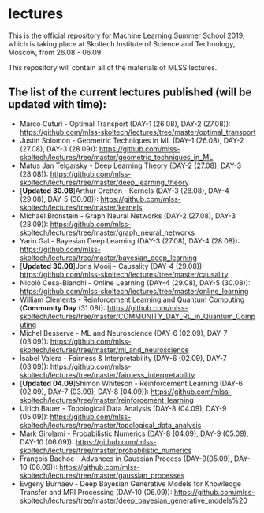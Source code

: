 # lectures
This is the official repository for Machine Learning Summer School 2019, which is taking place at Skoltech Institute of Science and Technology, Moscow, from 26.08 - 06.09.

This repository will contain all of the materials of MLSS lectures.

## The list of the current lectures published (will be updated with time):
* Marco Cuturi - Optimal Transport (DAY-1 (26.08), DAY-2 (27.08)): https://github.com/mlss-skoltech/lectures/tree/master/optimal_transport
* Justin Solomon - Geometric Techniques in ML (DAY-1 (26.08), DAY-2 (27.08), DAY-3 (28.09)): https://github.com/mlss-skoltech/lectures/tree/master/geometric_techniques_in_ML
* Matus Jan Telgarsky - Deep Learning Theory (DAY-2 (27.08), DAY-3 (28.08)): https://github.com/mlss-skoltech/lectures/tree/master/deep_learning_theory
* [<b>Updated 30.08</b>]Arthur Gretton - Kernels (DAY-3 (28.08), DAY-4 (29.08), DAY-5 (30.08)): https://github.com/mlss-skoltech/lectures/tree/master/kernels
* Michael Bronstein - Graph Neural Networks (DAY-2 (27.08), DAY-3 (28.09)): https://github.com/mlss-skoltech/lectures/tree/master/graph_neural_networks
* Yarin Gal - Bayesian Deep Learning (DAY-3 (27.08), DAY-4 (28.08)): https://github.com/mlss-skoltech/lectures/tree/master/bayesian_deep_learning
* [<b>Updated 30.08</b>]Joris Mooij - Causality (DAY-4 (29.08)): https://github.com/mlss-skoltech/lectures/tree/master/causality
* Nicolò Cesa-Bianchi - Online Learning (DAY-4 (29.08), DAY-5 (30.08)): https://github.com/mlss-skoltech/lectures/tree/master/online_learning 
* William Clements - Reinforcement Learning and Quantum Computing (<b>Community Day</b> (31.08)): https://github.com/mlss-skoltech/lectures/tree/master/COMMUNITY_DAY_RL_in_Quantum_Computing
* Michel Besserve - ML and Neuroscience (DAY-6 (02.09), DAY-7 (03.09)): https://github.com/mlss-skoltech/lectures/tree/master/ml_and_neuroscience
* Isabel Valera - Fairness & Interpretability (DAY-6 (02.09), DAY-7 (03.09)): https://github.com/mlss-skoltech/lectures/tree/master/fairness_interpretability
* [<b>Updated 04.09</b>]Shimon Whiteson - Reinforcement Learning (DAY-6 (02.09), DAY-7 (03.09), DAY-8 (04.09)): https://github.com/mlss-skoltech/lectures/tree/master/reinforcement_learning
* Ulrich Bauer - Topological Data Analysis (DAY-8 (04.09), DAY-9 (05.09)): https://github.com/mlss-skoltech/lectures/tree/master/topological_data_analysis
* Mark Girolami - Probabilistic Numerics (DAY-8 (04.09), DAY-9 (05.09), DAY-10 (06.09)): https://github.com/mlss-skoltech/lectures/tree/master/probabilistic_numerics
* François Bachoc - Advances in Gaussian Process (DAY-9(05.09), DAY-10 (06.09)): https://github.com/mlss-skoltech/lectures/tree/master/gaussian_processes
* Evgeny Burnaev - Deep Bayesian Generative Models for Knowledge Transfer and MRI Processing (DAY-10 (06.09)): https://github.com/mlss-skoltech/lectures/tree/master/deep_bayesian_generative_models%20
